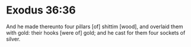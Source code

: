 # Exodus 36:36

And he made thereunto four pillars [of] shittim [wood], and overlaid them with gold: their hooks [were of] gold; and he cast for them four sockets of silver.